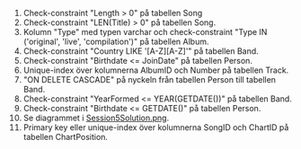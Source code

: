 1. Check-constraint "Length > 0" på tabellen Song
2. Check-constraint "LEN(Title) > 0" på tabellen Song.
3. Kolumn "Type" med typen varchar och check-constraint "Type IN ('original',
   'live', 'compilation')" på tabellen Album.
4. Check-constraint "Country LIKE '[A-Z][A-Z]'" på tabellen Band.
5. Check-constraint "Birthdate <= JoinDate" på tabellen Person.
6. Unique-index över kolumnerna AlbumID och Number på tabellen Track.
7. "ON DELETE CASCADE" på nyckeln från tabellen Person till tabellen Band.
8. Check-constraint "YearFormed <= YEAR(GETDATE())" på tabellen Band.
9. Check-constraint "Birthdate <= GETDATE()" på tabellen Person.
10. Se diagrammet i [Session5Solution.png](Session5Solution.png).
11. Primary key eller unique-index över kolumnerna SongID och ChartID på
    tabellen ChartPosition.